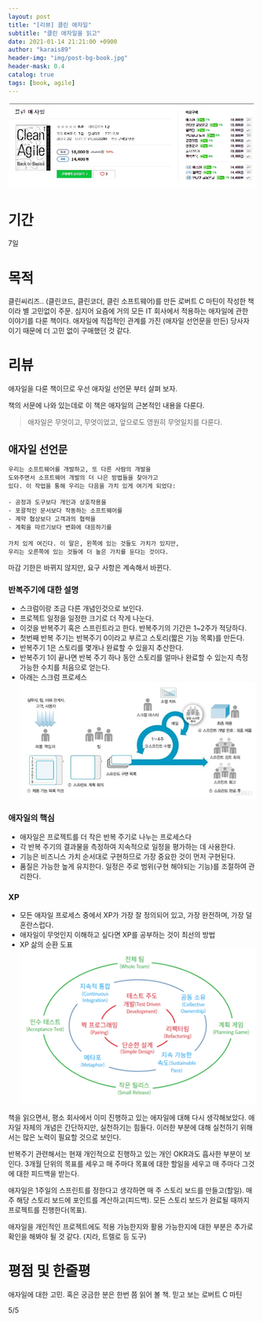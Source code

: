 ```yaml
---
layout: post
title: "[리뷰] 클린 애자일"
subtitle: "클린 애자일을 읽고"
date: 2021-01-14 21:21:00 +0900
author: "karais89"
header-img: "img/post-bg-book.jpg"
header-mask: 0.4
catalog: true
tags: [book, agile]
---
```


![book image](/img/in-post/book/29.jpg)

# 기간

7일

# 목적

클린씨리즈.. (클린코드, 클린코더, 클린 소프트웨어)를 만든 로버트 C 마틴이 작성한 책이라 별 고민없이 주문. 심지어 요즘에 거의 모든 IT 회사에서 적용하는 애자일에 관한 이야기를 다룬 책이다. 애자일에 직접적인 관계를 가진 (애자일 선언문을 만든) 당사자 이기 때문에 더 고민 없이 구매했던 것 같다.

# 리뷰

애자일을 다룬 책이므로 우선 애자일 선언문 부터 살펴 보자.

책의 서문에 나와 있는데로 이 책은 애자일의 근본적인 내용을 다룬다.

> 애자일은 무엇이고, 무엇이었고, 앞으로도 영원히 무엇일지를 다룬다.

## 애자일 선언문

```
우리는 소프트웨어를 개발하고, 또 다른 사람의 개발을
도와주면서 소프트웨어 개발의 더 나은 방법들을 찾아가고
있다. 이 작업을 통해 우리는 다음을 가치 있게 여기게 되었다:

- 공정과 도구보다 개인과 상호작용을
- 포괄적인 문서보다 작동하는 소프트웨어를
- 계약 협상보다 고객과의 협력을
- 계획을 따르기보다 변화에 대응하기를

가치 있게 여긴다. 이 말은, 왼쪽에 있는 것들도 가치가 있지만,
우리는 오른쪽에 있는 것들에 더 높은 가치를 둔다는 것이다.
```

마감 기한은 바뀌지 않지만, 요구 사항은 계속해서 바뀐다.

### 반복주기에 대한 설명

- 스크럼이랑 조금 다른 개념인것으로 보인다.
- 프로젝트 일정을 일정한 크기로 더 작게 나눈다.
- 이것을 반복주기 혹은 스프린트라고 한다. 반복주기의 기간은 1~2주가 적당하다.
- 첫번째 반복 주기는 반복주기 0이라고 부르고 스토리(짧은 기능 목록)를 만든다.
- 반복주기 1은 스토리를 몇개나 완료할 수 있을지 추산한다.
- 반복주기 1이 끝나면 반복 주기 하나 동안 스토리를 얼마나 완료할 수 있는지 측정 가능한 수치를 처음으로 얻는다.
- 아래는 스크럼 프로세스
    ![스크럼 프로세스](/img/in-post/book/2021-01-14-01.jpg)

### 애자일의 핵심

- 애자일은 프로젝트를 더 작은 반복 주기로 나누는 프로세스다
- 각 반복 주기의 결과물을 측정하여 지속적으로 일정을 평가하는 데 사용한다.
- 기능은 비즈니스 가치 순서대로 구현하므로 가장 중요한 것이 먼저 구현된다.
- 품질은 가능한 높게 유지한다. 일정은 주로 범위(구현 해야되는 기능)를 조절하여 관리한다.

### XP

- 모든 애자일 프로세스 중에서 XP가 가장 잘 정의되어 있고, 가장 완전하며, 가장 덜 혼란스럽다.
- 애자일이 무엇인지 이해하고 싶다면 XP를 공부하는 것이 최선의 방법
- XP 삶의 순환 도표
    ![xp 삶의 순환 도표](/img/in-post/book/2021-01-14-02.png)

책을 읽으면서, 평소 회사에서 이미 진행하고 있는 애자일에 대해 다시 생각해보았다. 애자일 자체의 개념은 간단하지만, 실천하기는 힘들다. 이러한 부분에 대해 실천하기 위해서는 많은 노력이 필요할 것으로 보인다. 

반복주기 관련해서는 현재 개인적으로 진행하고 있는 개인 OKR과도 흡사한 부분이 보인다. 3개월 단위의 목표를 세우고 매 주마다 목표에 대한 할일을 세우고 매 주마다 그것에 대한 피드백을 받는다.

애자일은 1주일의 스프린트를 정한다고 생각하면 매 주 스토리 보드를 만들고(할일). 매주 해당 스토리 보드에 포인트를 계산하고(피드백). 모든 스토리 보드가 완료될 때까지 프로젝트를 진행한다(목표).

애자일을 개인적인 프로젝트에도 적용 가능한지와 활용 가능한지에 대한 부분은 추가로 확인을 해봐야 될 것 같다. (지라, 트렐로 등 도구)

# 평점 및 한줄평

애자일에 대한 고민. 혹은 궁금한 분은 한번 쯤 읽어 볼 책. 믿고 보는 로버트 C 마틴

5/5